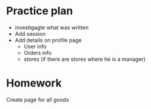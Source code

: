 # Practice plan

  * investigagte what was written
  * Add session
  * Add details on profile page
    * User info
    * Orders info
    * stores (if there are stores where he is a manager)

# Homework
Create page for all goods
